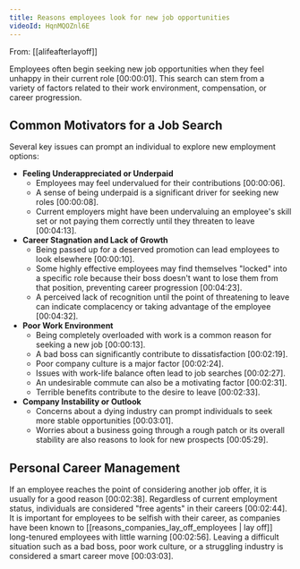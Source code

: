 ```yaml
---
title: Reasons employees look for new job opportunities
videoId: HqnMQOZnl6E
---
```


From: [[alifeafterlayoff]] <br/> 

Employees often begin seeking new job opportunities when they feel unhappy in their current role <a class="yt-timestamp" data-t="00:00:01">[00:00:01]</a>. This search can stem from a variety of factors related to their work environment, compensation, or career progression.

## Common Motivators for a Job Search
Several key issues can prompt an individual to explore new employment options:

*   **Feeling Underappreciated or Underpaid**
    *   Employees may feel undervalued for their contributions <a class="yt-timestamp" data-t="00:00:06">[00:00:06]</a>.
    *   A sense of being underpaid is a significant driver for seeking new roles <a class="yt-timestamp" data-t="00:00:08">[00:00:08]</a>.
    *   Current employers might have been undervaluing an employee's skill set or not paying them correctly until they threaten to leave <a class="yt-timestamp" data-t="00:04:13">[00:04:13]</a>.
*   **Career Stagnation and Lack of Growth**
    *   Being passed up for a deserved promotion can lead employees to look elsewhere <a class="yt-timestamp" data-t="00:00:10">[00:00:10]</a>.
    *   Some highly effective employees may find themselves "locked" into a specific role because their boss doesn't want to lose them from that position, preventing career progression <a class="yt-timestamp" data-t="00:04:23">[00:04:23]</a>.
    *   A perceived lack of recognition until the point of threatening to leave can indicate complacency or taking advantage of the employee <a class="yt-timestamp" data-t="00:04:32">[00:04:32]</a>.
*   **Poor Work Environment**
    *   Being completely overloaded with work is a common reason for seeking a new job <a class="yt-timestamp" data-t="00:00:13">[00:00:13]</a>.
    *   A bad boss can significantly contribute to dissatisfaction <a class="yt-timestamp" data-t="00:02:19">[00:02:19]</a>.
    *   Poor company culture is a major factor <a class="yt-timestamp" data-t="00:02:24">[00:02:24]</a>.
    *   Issues with work-life balance often lead to job searches <a class="yt-timestamp" data-t="00:02:27">[00:02:27]</a>.
    *   An undesirable commute can also be a motivating factor <a class="yt-timestamp" data-t="00:02:31">[00:02:31]</a>.
    *   Terrible benefits contribute to the desire to leave <a class="yt-timestamp" data-t="00:02:33">[00:02:33]</a>.
*   **Company Instability or Outlook**
    *   Concerns about a dying industry can prompt individuals to seek more stable opportunities <a class="yt-timestamp" data-t="00:03:01">[00:03:01]</a>.
    *   Worries about a business going through a rough patch or its overall stability are also reasons to look for new prospects <a class="yt-timestamp" data-t="00:05:29">[00:05:29]</a>.

## Personal Career Management
If an employee reaches the point of considering another job offer, it is usually for a good reason <a class="yt-timestamp" data-t="00:02:38">[00:02:38]</a>. Regardless of current employment status, individuals are considered "free agents" in their careers <a class="yt-timestamp" data-t="00:02:44">[00:02:44]</a>. It is important for employees to be selfish with their career, as companies have been known to [[reasons_companies_lay_off_employees | lay off]] long-tenured employees with little warning <a class="yt-timestamp" data-t="00:02:56">[00:02:56]</a>. Leaving a difficult situation such as a bad boss, poor work culture, or a struggling industry is considered a smart career move <a class="yt-timestamp" data-t="00:03:03">[00:03:03]</a>.